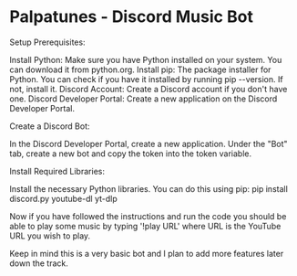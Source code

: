 # Palpatunes - Discord Music Bot
Setup Prerequisites:

Install Python: Make sure you have Python installed on your system. You can download it from python.org.
Install pip: The package installer for Python. You can check if you have it installed by running pip --version. If not, install it.
Discord Account: Create a Discord account if you don't have one.
Discord Developer Portal: Create a new application on the Discord Developer Portal.

Create a Discord Bot:

In the Discord Developer Portal, create a new application.
Under the "Bot" tab, create a new bot and copy the token into the token variable.

Install Required Libraries:

Install the necessary Python libraries. You can do this using pip:
pip install discord.py youtube-dl yt-dlp

Now if you have followed the instructions and run the code you should be able to play some music by typing '!play URL' where URL is the YouTube URL you wish to play.

Keep in mind this is a very basic bot and I plan to add more features later down the track.